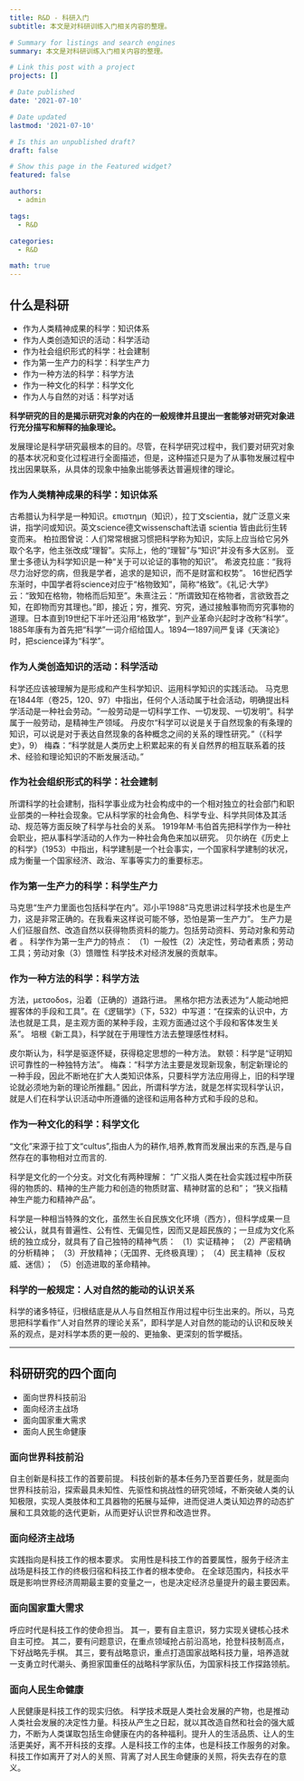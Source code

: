 ```yaml
---
title: R&D - 科研入门
subtitle: 本文是对科研训练入门相关内容的整理。

# Summary for listings and search engines
summary: 本文是对科研训练入门相关内容的整理。

# Link this post with a project
projects: []

# Date published
date: '2021-07-10'

# Date updated
lastmod: '2021-07-10'

# Is this an unpublished draft?
draft: false

# Show this page in the Featured widget?
featured: false

authors:
  - admin

tags: 
  - R&D

categories: 
  - R&D

math: true
---
```



## 什么是科研

- 作为人类精神成果的科学：知识体系
- 作为人类创造知识的活动：科学活动
- 作为社会组织形式的科学：社会建制
- 作为第一生产力的科学：科学生产力
- 作为一种方法的科学：科学方法
- 作为一种文化的科学：科学文化
- 作为人与自然的对话：科学对话

**科学研究的目的是揭示研究对象的内在的一般规律并且提出一套能够对研究对象进行充分描写和解释的抽象理论。**

发展理论是科学研究最根本的目的。尽管，在科学研究过程中，我们要对研究对象的基本状况和变化过程进行全面描述，但是，这种描述只是为了从事物发展过程中找出因果联系，从具体的现象中抽象出能够表达普遍规律的理论。


### 作为人类精神成果的科学：知识体系
古希腊认为科学是一种知识。επιστημη（知识），拉丁文scientia，就广泛意义来讲，指学问或知识。英文science德文wissenschaft法语 scientia 皆由此衍生转变而来。
柏拉图曾说：人们常常根据习惯把科学称为知识，实际上应当给它另外取个名字，他主张改成“理智”。实际上，他的“理智”与“知识”并没有多大区别。
亚里士多德认为科学知识是一种“关于可以论证的事物的知识”。
希波克拉底：“我将尽力治好您的病，但我是学者，追求的是知识，而不是财富和权势”。
16世纪西学东渐时，中国学者将science对应于“格物致知”，简称“格致”。《礼记·大学》云：“致知在格物，物格而后知至”。朱熹注云：“所谓致知在格物者，言欲致吾之知，在即物而穷其理也。”即，接近；穷，推究、穷究，通过接触事物而穷究事物的道理。日本直到19世纪下半叶还沿用“格致学”，到产业革命兴起时才改称“科学”。
1885年康有为首先把“科学”一词介绍给国人。1894—1897间严复译《天演论》时，把science译为“科学”。


### 作为人类创造知识的活动：科学活动
科学还应该被理解为是形成和产生科学知识、运用科学知识的实践活动。
马克思在1844年（卷25，120、97）中指出，任何个人活动属于社会活动，明确提出科学活动是一种社会劳动。“一般劳动是一切科学工作、一切发现、一切发明”。科学属于一般劳动，是精神生产领域。
丹皮尔“科学可以说是关于自然现象的有条理的知识，可以说是对于表达自然现象的各种概念之间的关系的理性研究。”（《科学史》，9）
梅森：“科学就是人类历史上积累起来的有关自然界的相互联系着的技术、经验和理论知识的不断发展活动。”

### 作为社会组织形式的科学：社会建制
所谓科学的社会建制，指科学事业成为社会构成中的一个相对独立的社会部门和职业部类的一种社会现象。它从科学家的社会角色、科学专业、科学共同体及其活动、规范等方面反映了科学与社会的关系。
1919年M·韦伯首先把科学作为一种社会职业，把从事科学活动的人作为一种社会角色来加以研究。
贝尔纳在《历史上的科学》（1953）中指出，科学建制是一个社会事实，一个国家科学建制的状况，成为衡量一个国家经济、政治、军事等实力的重要标志。

### 作为第一生产力的科学：科学生产力
马克思“生产力里面也包括科学在内”。邓小平1988“马克思讲过科学技术也是生产力，这是非常正确的。在我看来这样说可能不够，恐怕是第一生产力”。
生产力是人们征服自然、改造自然以获得物质资料的能力。包括劳动资料、劳动对象和劳动者 。
科学作为第一生产力的特点：
（1）一般性（2）决定性，劳动者素质；劳动工具；劳动对象（3）馈赠性
科学技术对经济发展的贡献率。

### 作为一种方法的科学：科学方法
方法，μετσοδοѕ，沿着（正确的）道路行进。
黑格尔把方法表述为“人能动地把握客体的手段和工具”。在《逻辑学》（下，532）中写道：“在探索的认识中，方法也就是工具，是主观方面的某种手段，主观方面通过这个手段和客体发生关系”。
培根《新工具》，科学就在于用理性方法去整理感性材料。

皮尔斯认为，科学是驱逐怀疑，获得稳定思想的一种方法。
默顿：科学是“证明知识可靠性的一种独特方法”。
梅森：“科学方法主要是发现新现象，制定新理论的一种手段，因此不断地在扩大人类知识体系，只要科学方法应用得上，旧的科学理论就必须地为新的理论所推翻。” 
因此，所谓科学方法，就是怎样实现科学认识，就是人们在科学认识活动中所遵循的途径和运用各种方式和手段的总和。

### 作为一种文化的科学：科学文化
“文化”来源于拉丁文“cultus”,指由人为的耕作,培养,教育而发展出来的东西,是与自然存在的事物相对立而言的.

科学是文化的一个分支。对文化有两种理解：
“广义指人类在社会实践过程中所获得的物质的、精神的生产能力和创造的物质财富、精神财富的总和”；
“狭义指精神生产能力和精神产品”。 

科学是一种相当特殊的文化，虽然生长自民族文化环境（西方），但科学成果一旦被公认，就具有普遍性、公有性、无偏见性，因而又是超民族的；一旦成为文化系统的独立成分，就具有了自己独特的精神气质：
（1）实证精神；
（2）严密精确的分析精神；
（3）开放精神；（无国界、无终极真理）；
（4）民主精神（反权威、迷信）；
（5）创造进取的革命精神。

### 科学的一般规定：人对自然的能动的认识关系
科学的诸多特征，归根结底是从人与自然相互作用过程中衍生出来的。所以，马克思把科学看作“人对自然界的理论关系”，即科学是人对自然的能动的认识和反映关系的观点，是对科学本质的更一般的、更抽象、更深刻的哲学概括。

---

## 科研研究的四个面向
- 面向世界科技前沿
- 面向经济主战场
- 面向国家重大需求
- 面向人民生命健康

### 面向世界科技前沿
自主创新是科技工作的首要前提。
科技创新的基本任务乃至首要任务，就是面向世界科技前沿，探索最具未知性、先驱性和挑战性的研究领域，不断突破人类的认知极限，实现人类肢体和工具器物的拓展与延伸，进而促进人类认知边界的动态扩展和工具效能的迭代更新，从而更好认识世界和改造世界。

### 面向经济主战场
实践指向是科技工作的根本要求。
实用性是科技工作的首要属性，服务于经济主战场是科技工作的终极归宿和科技工作者的根本使命。
在全球范围内，科技水平既是影响世界经济周期最主要的变量之一，也是决定经济总量提升的最主要因素。

### 面向国家重大需求
呼应时代是科技工作的使命担当。
其一，要有自主意识，努力实现关键核心技术自主可控。
其二，要有问题意识，在重点领域抢占前沿高地，抢登科技制高点，下好战略先手棋。
其三，要有战略意识，重点打造国家战略科技力量，培养造就一支勇立时代潮头、勇担家国重任的战略科学家队伍，为国家科技工作探路领航。

### 面向人民生命健康
人民健康是科技工作的现实归依。
科学技术既是人类社会发展的产物，也是推动人类社会发展的决定性力量。科技从产生之日起，就以其改造自然和社会的强大威力，不断为人类谋取包括生命健康在内的各种福利。提升人的生活品质、让人的生活更美好，离不开科技的支撑。人是科技工作的主体，也是科技工作服务的对象。科技工作如离开了对人的关照、背离了对人民生命健康的关照，将失去存在的意义。

